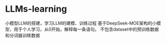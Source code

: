 # LLMs-learning
小模型LLM的搭建，学习LLM的建模、训练过程 基于DeepSeek-MOE架构的小模型，用于个人学习，从0开始，解释每一条语句。 
不包含dataset中的预训练数据和分词器训练数据

